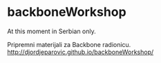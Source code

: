 # backboneWorkshop
At this moment in Serbian only.

Pripremni materijali za Backbone radionicu. 
http://djordjeparovic.github.io/backboneWorkshop/


